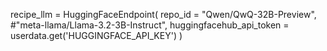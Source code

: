 recipe_llm = HuggingFaceEndpoint(
    repo_id = "Qwen/QwQ-32B-Preview", #"meta-llama/Llama-3.2-3B-Instruct",
    huggingfacehub_api_token = userdata.get('HUGGINGFACE_API_KEY')
)
